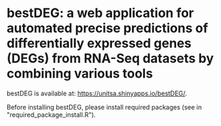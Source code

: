 # bestDEG: a web application for automated precise predictions of differentially expressed genes (DEGs) from RNA-Seq datasets by combining various tools

bestDEG is available at: https://unitsa.shinyapps.io/bestDEG/.

Before installing bestDEG, please install required packages (see in "required_package_install.R").

